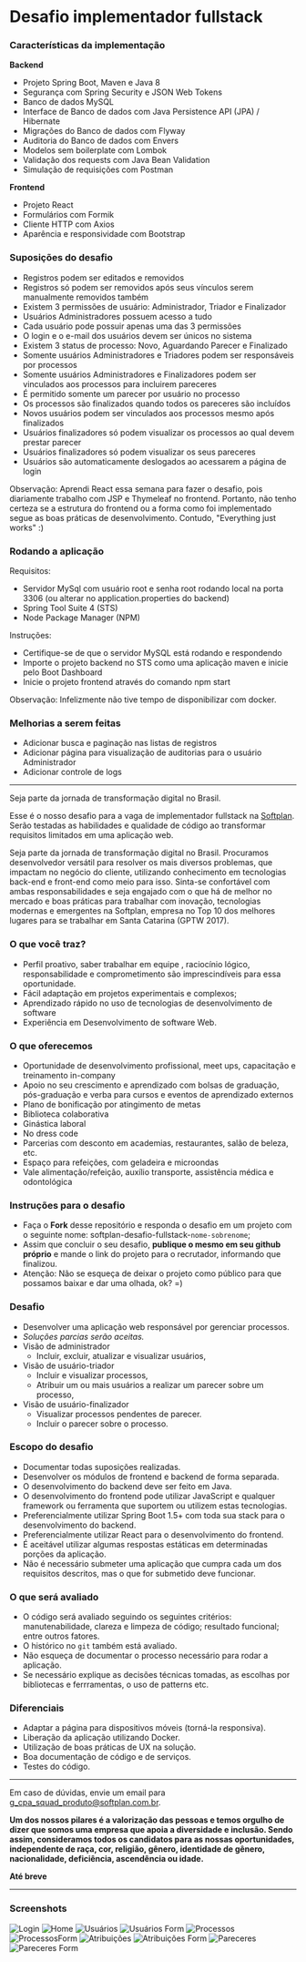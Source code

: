 # Desafio implementador fullstack

### Características da implementação

**Backend**
- Projeto Spring Boot, Maven e Java 8
- Segurança com Spring Security e JSON Web Tokens
- Banco de dados MySQL
- Interface de Banco de dados com Java Persistence API (JPA) / Hibernate
- Migrações do Banco de dados com Flyway
- Auditoria do Banco de dados com Envers
- Modelos sem boilerplate com Lombok
- Validação dos requests com Java Bean Validation
- Simulação de requisições com Postman

**Frontend**
- Projeto React
- Formulários com Formik
- Cliente HTTP com Axios
- Aparência e responsividade com Bootstrap

### Suposições do desafio
- Registros podem ser editados e removidos
- Registros só podem ser removidos após seus vínculos serem manualmente removidos também
- Existem 3 permissões de usuário: Administrador, Triador e Finalizador
- Usuários Administradores possuem acesso a tudo
- Cada usuário pode possuir apenas uma das 3 permissões
- O login e o e-mail dos usuários devem ser únicos no sistema
- Existem 3 status de processo: Novo, Aguardando Parecer e Finalizado
- Somente usuários Administradores e Triadores podem ser responsáveis por processos
- Somente usuários Administradores e Finalizadores podem ser vinculados aos processos para incluirem pareceres
- É permitido somente um parecer por usuário no processo
- Os processos são finalizados quando todos os pareceres são incluídos
- Novos usuários podem ser vinculados aos processos mesmo após finalizados
- Usuários finalizadores só podem visualizar os processos ao qual devem prestar parecer
- Usuários finalizadores só podem visualizar os seus pareceres
- Usuários são automaticamente deslogados ao acessarem a página de login

Observação: Aprendi React essa semana para fazer o desafio, pois diariamente trabalho com JSP e Thymeleaf no frontend. Portanto, não tenho certeza se a estrutura do frontend ou a forma como foi implementado segue as boas práticas de desenvolvimento. Contudo, "Everything just works" :)

### Rodando a aplicação
Requisitos:
- Servidor MySql com usuário root e senha root rodando local na porta 3306 (ou alterar no application.properties do backend)
- Spring Tool Suite 4 (STS)
- Node Package Manager (NPM)

Instruções:
- Certifique-se de que o servidor MySQL está rodando e respondendo
- Importe o projeto backend no STS como uma aplicação maven e inicie pelo Boot Dashboard
- Inicie o projeto frontend através do comando npm start

Observação: Infelizmente não tive tempo de disponibilizar com docker.

### Melhorias a serem feitas
- Adicionar busca e paginação nas listas de registros
- Adicionar página para visualização de auditorias para o usuário Administrador
- Adicionar controle de logs

---

Seja parte da jornada de transformação digital no Brasil.

Esse é o nosso desafio para a vaga de implementador fullstack na [Softplan](https://www.softplan.com.br/carreira/). Serão testadas as habilidades e qualidade de código ao transformar requisitos limitados em uma aplicação web.

Seja parte da jornada de transformação digital no Brasil.
Procuramos desenvolvedor versátil para resolver os mais diversos problemas, que impactam no negócio do cliente, utilizando conhecimento em tecnologias back-end e front-end como meio para isso. Sinta-se confortável com ambas responsabilidades e seja engajado com o que há de melhor no mercado e boas práticas para trabalhar com inovação, tecnologias modernas e emergentes na Softplan, empresa no Top 10 dos melhores lugares para se trabalhar em Santa Catarina (GPTW 2017).


### O que você traz?
- Perfil proativo, saber trabalhar em equipe , raciocínio lógico, responsabilidade e comprometimento são imprescindíveis para essa oportunidade.
- Fácil adaptação em projetos experimentais e complexos;
- Aprendizado rápido no uso de tecnologias de desenvolvimento de software
- Experiência em Desenvolvimento de software Web.


### O que oferecemos
- Oportunidade de desenvolvimento profissional, meet ups, capacitação e treinamento in-company
- Apoio no seu crescimento e aprendizado com bolsas de graduação, pós-graduação e verba para cursos e eventos de aprendizado externos
- Plano de bonificação por atingimento de metas
- Biblioteca colaborativa
- Ginástica laboral
- No dress code
- Parcerias com desconto em academias, restaurantes, salão de beleza, etc.
- Espaço para refeições, com geladeira e microondas
- Vale alimentação/refeição, auxílio transporte, assistência médica e odontológica


### Instruções para o desafio

- Faça o **Fork** desse repositório e responda o desafio em um projeto com o seguinte nome: softplan-desafio-fullstack-`nome-sobrenome`;
- Assim que concluir o seu desafio, **publique o mesmo em seu github próprio** e mande o link do projeto para o recrutador, informando que finalizou.
- Atenção: Não se esqueça de deixar o projeto como público para que possamos baixar e dar uma olhada, ok? =)


### Desafio
- Desenvolver uma aplicação web responsável por gerenciar processos.
- *Soluções parcias serão aceitas.*
- Visão de administrador
	- Incluir, excluir, atualizar e visualizar usuários,
- Visão de usuário-triador
	- Incluir e visualizar processos,
	- Atribuir um ou mais usuários a realizar um parecer sobre um processo,
- Visão de usuário-finalizador
	- Visualizar processos pendentes de parecer.
	- Incluir o parecer sobre o processo.


### Escopo do desafio
- Documentar todas suposições realizadas.
- Desenvolver os módulos de frontend e backend de forma separada.
- O desenvolvimento do backend deve ser feito em Java.
- O desenvolvimento do frontend pode utilizar JavaScript e qualquer framework ou ferramenta que suportem ou utilizem estas tecnologias.
- Preferencialmente utilizar Spring Boot 1.5+ com toda sua stack para o desenvolvimento do backend.
- Preferencialmente utilizar React para o desenvolvimento do frontend.
- É aceitável utilizar algumas respostas estáticas em determinadas porções da aplicação.
- Não é necessário submeter uma aplicação que cumpra cada um dos requisitos descritos, mas o que for submetido deve funcionar.


### O que será avaliado
- O código será avaliado seguindo os seguintes critérios: manutenabilidade, clareza e limpeza de código; resultado funcional; entre outros fatores. 
- O histórico no `git` também está avaliado.
- Não esqueça de documentar o processo necessário para rodar a aplicação.
- Se necessário explique as decisões técnicas tomadas, as escolhas por bibliotecas e ferrramentas, o uso de patterns etc.


### Diferenciais
- Adaptar a página para dispositivos móveis (torná-la responsiva).
- Liberação da aplicação utilizando Docker.
- Utilização de boas práticas de UX na solução.
- Boa documentação de código e de serviços.
- Testes do código.

---
Em caso de dúvidas, envie um email para [g_cpa_squad_produto@softplan.com.br](mailto:g_cpa_squad_produto@softplan.com.br).


**Um dos nossos pilares é a valorização das pessoas e temos orgulho de dizer que somos uma empresa que apoia a diversidade e inclusão. Sendo assim, consideramos todos os candidatos para as nossas oportunidades, independente de raça, cor, religião, gênero, identidade de gênero, nacionalidade, deficiência, ascendência ou idade.**


**Até breve**

---

### Screenshots

![Login](/screenshots/Login.png?raw=true "Login")
![Home](/screenshots/Home.png?raw=true "Home")
![Usuários](/screenshots/Usuarios.png?raw=true "Usuários")
![Usuários Form](/screenshots/UsuariosForm.png?raw=true "Usuários Form")
![Processos](/screenshots/Processos.png?raw=true "Processos")
![ProcessosForm](/screenshots/ProcessosForm.png?raw=true "Processos Form")
![Atribuições](/screenshots/Atribuicoes.png?raw=true "Atribuições")
![Atribuições Form](/screenshots/AtribuicoesForm.png?raw=true "Atribuições Form")
![Pareceres](/screenshots/Pareceres.png?raw=true "Pareceres")
![Pareceres Form](/screenshots/PareceresForm.png?raw=true "Pareceres Form")